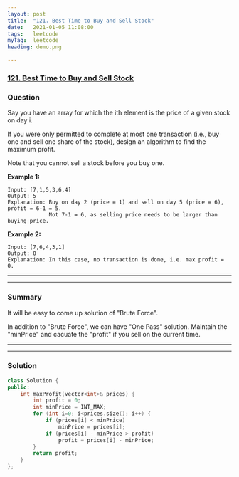 ```yaml
---
layout: post
title:  "121. Best Time to Buy and Sell Stock"
date:   2021-01-05 11:08:00
tags:	leetcode
myTag:	leetcode
headimg: demo.png

---
```


### [121. Best Time to Buy and Sell Stock](https://leetcode.com/problems/best-time-to-buy-and-sell-stock/)

### Question

Say you have an array for which the ith element is the price of a given stock on day i.

If you were only permitted to complete at most one transaction (i.e., buy one and sell one share of the stock), design an algorithm to find the maximum profit.

Note that you cannot sell a stock before you buy one.

**Example 1:**

```
Input: [7,1,5,3,6,4]
Output: 5
Explanation: Buy on day 2 (price = 1) and sell on day 5 (price = 6), profit = 6-1 = 5.
             Not 7-1 = 6, as selling price needs to be larger than buying price.
```

**Example 2:**

```
Input: [7,6,4,3,1]
Output: 0
Explanation: In this case, no transaction is done, i.e. max profit = 0.
```

---
---

### Summary

It will be easy to come up solution of "Brute Force".

In addition to "Brute Force", we can have "One Pass" solution. Maintain the "minPrice" and cacuate the "profit" if you sell on the current time.

---
---

### Solution

```cpp
class Solution {
public:
    int maxProfit(vector<int>& prices) {
        int profit = 0;
        int minPrice = INT_MAX;
        for (int i=0; i<prices.size(); i++) {
            if (prices[i] < minPrice)
                minPrice = prices[i];
            if (prices[i] - minPrice > profit)
                profit = prices[i] - minPrice;
        }
        return profit;
    }
};
```
